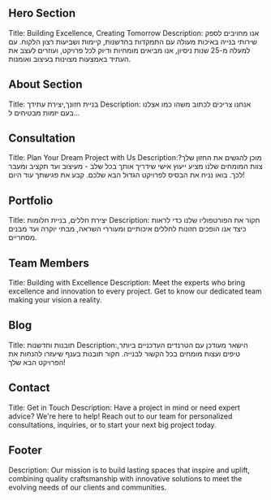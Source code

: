 ## Hero Section

Title: Building Excellence, Creating Tomorrow
Description: אנו מחויבים לספק שירותי בנייה באיכות מעולה עם התמקדות בחדשנות, קיימות ושביעות רצון הלקוח. עם למעלה מ-25 שנות ניסיון, אנו מביאים מומחיות ודיוק לכל פרויקט, ועוזרים לעצב את העתיד באמצעות מצוינות בעיצוב ואומנות.

## About Section

Title: בניית חזונך,יצירת עתידך
Description: אנחנו צריכים לכתוב משהו כמו אצלנו בעם יזמות מבטיחים ל...

## Consultation

Title: Plan Your Dream Project with Us
Description:מוכן להגשים את החזון שלך? צוות המומחים שלנו מציע ייעוץ אישי שידריך אותך בכל שלב - מעיצוב ועד תקציב ומעבר לכך. בואו נניח את הבסיס לפרויקט הגדול הבא שלכם. קבע את פגישתך עוד היום!

## Portfolio

Title: יצירת חללים, בניית חלומות
Description: חקור את הפורטפוליו שלנו כדי לראות כיצד אנו הופכים חזונות לחללים איכותיים ומעוררי השראה, מבתי יוקרה ועד מבנים מסחריים.

## Team Members

Title: Building with Excellence
Description: Meet the experts who bring excellence and innovation to every
project. Get to know our dedicated team making your vision a reality.

## Blog

Title: תובנות וחדשנות
Description:הישאר מעודכן עם הטרנדים העדכניים ביותר, טיפים ועצות מומחים בכל הקשור לבנייה. חקור תובנות בענף שיעזרו להנחות את הפרויקט הבא שלך!

## Contact

Title: Get in Touch
Description: Have a project in mind or need expert advice? We're here to
help! Reach out to our team for personalized consultations, inquiries, or to start your next big project today.

## Footer

Description: Our mission is to build lasting spaces that inspire and uplift, combining quality craftsmanship with innovative solutions to meet
the evolving needs of our clients and communities.
